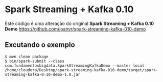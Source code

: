# Spark Streaming + Kafka 0.10

Este código é uma alteração do original **Spark Streaming + Kafka 0.10 Demo** <https://github.com/joanvr/spark-streaming-kafka-010-demo>

## Excutando o exemplo

```
$ mvn clean package
$ bin/spark-submit --class com.fundamentosbigdata.SparkStreamingKafkaDemo --master local /home/cloudera/Desktop/spark-streaming-kafka-010-demo/target/spark-streaming-kafka-0-10-demo-1.0.jar
```